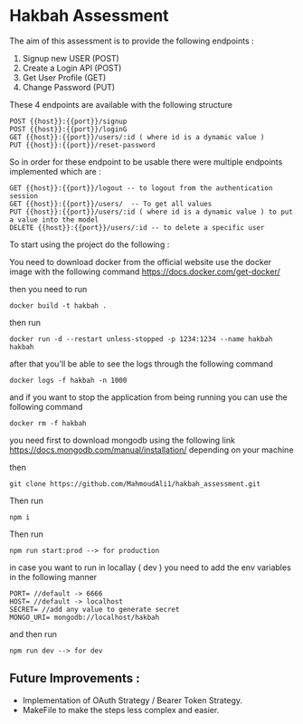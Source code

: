 # Hakbah Assessment

The aim of this assessment is to provide the following endpoints :
  1. Signup new USER (POST)
  2. Create a Login API (POST)
  3. Get User Profile (GET)
  4. Change Password (PUT)


These 4 endpoints are available with the following structure 
```
POST {{host}}:{{port}}/signup
POST {{host}}:{{port}}/loginG
GET {{host}}:{{port}}/users/:id ( where id is a dynamic value ) 
PUT {{host}}:{{port}}/reset-password 
```

So in order for these endpoint to be usable there were multiple endpoints implemented which are :
```
GET {{host}}:{{port}}/logout -- to logout from the authentication session
GET {{host}}:{{port}}/users/  -- To get all values
PUT {{host}}:{{port}}/users/:id ( where id is a dynamic value ) to put a value into the model
DELETE {{host}}:{{port}}/users/:id -- to delete a specific user
```

To start using the project do the following : 


You need to download docker from the official website 
use the docker image with the following command 
https://docs.docker.com/get-docker/

then you need to run 
```
docker build -t hakbah .
```
then run 
```
docker run -d --restart unless-stopped -p 1234:1234 --name hakbah hakbah
```
after that you'll be able to see the logs through the following command 
```
docker logs -f hakbah -n 1000
```
and if you want to stop the application from being running you can use the following command 
```
docker rm -f hakbah
```


you need first to download mongodb using the following link 
https://docs.mongodb.com/manual/installation/ depending on your machine 

then 
```
git clone https://github.com/MahmoudAli1/hakbah_assessment.git

```
Then run 
```
npm i
```

Then run 
```
npm run start:prod --> for production
```

in case you want to run in locallay ( dev ) you need to add the env variables in the following manner 
```
PORT= //default -> 6666
HOST= //default -> localhost 
SECRET= //add any value to generate secret 
MONGO_URI= mongodb://localhost/hakbah
```

and then run 
```
npm run dev --> for dev 
```


## Future Improvements :
  - Implementation of OAuth Strategy / Bearer Token Strategy.
  - MakeFile to make the steps less complex and easier.
